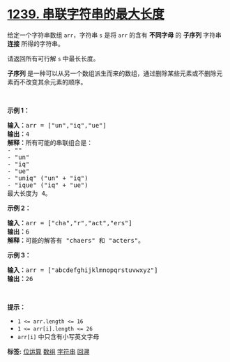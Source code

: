 # [1239. 串联字符串的最大长度](https://leetcode.cn/problems/maximum-length-of-a-concatenated-string-with-unique-characters)
<p>给定一个字符串数组 <code>arr</code>，字符串 <code>s</code> 是将 <code>arr</code>&nbsp;的含有 <strong>不同字母</strong> 的&nbsp;<strong>子序列</strong> 字符串 <strong>连接</strong> 所得的字符串。</p>

<p>请返回所有可行解 <code>s</code> 中最长长度。</p>

<p><strong>子序列</strong> 是一种可以从另一个数组派生而来的数组，通过删除某些元素或不删除元素而不改变其余元素的顺序。</p>

<p>&nbsp;</p>

<p><strong>示例 1：</strong></p>

<pre>
<strong>输入：</strong>arr = ["un","iq","ue"]
<strong>输出：</strong>4
<strong>解释：</strong>所有可能的串联组合是：
- ""
- "un"
- "iq"
- "ue"
- "uniq" ("un" + "iq")
- "ique" ("iq" + "ue")
最大长度为 4。
</pre>

<p><strong>示例 2：</strong></p>

<pre>
<strong>输入：</strong>arr = ["cha","r","act","ers"]
<strong>输出：</strong>6
<strong>解释：</strong>可能的解答有 "chaers" 和 "acters"。
</pre>

<p><strong>示例 3：</strong></p>

<pre>
<strong>输入：</strong>arr = ["abcdefghijklmnopqrstuvwxyz"]
<strong>输出：</strong>26
</pre>

<p>&nbsp;</p>

<p><strong>提示：</strong></p>

<ul>
	<li><code>1 &lt;= arr.length &lt;= 16</code></li>
	<li><code>1 &lt;= arr[i].length &lt;= 26</code></li>
	<li><code>arr[i]</code>&nbsp;中只含有小写英文字母</li>
</ul>

**标签:**  [位运算](https://leetcode.cn/tag/bit-manipulation) [数组](https://leetcode.cn/tag/array) [字符串](https://leetcode.cn/tag/string) [回溯](https://leetcode.cn/tag/backtracking) 